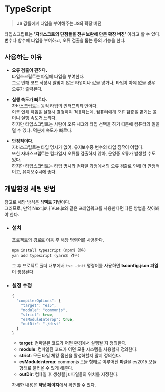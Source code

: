 # TypeScript
  > **JS 값들에게 타입을 부여해주는 JS의 확장 버전**

  타입스크립트는 **'자바스크트의 단점들을 전부 보완해 만든 확장 버전'** 이라고 할 수 있다.  
  변수나 함수에 타입을 부여하고, 오류 검출을 돕는 등의 기능을 한다.

  ## 사용하는 이유
  - **오류 검출이 편하다.**  
    타입스크립트는 파일에 타입을 부여한다.  
    그로 인해 코드 작성시 알맞지 않은 타입이나 값을 넣거나, 타입이 아얘 없을 경우 오류가 출력된다.  

  - **실행 속도가 빠르다.**  
  자바스크립트는 동적 타입의 인터프리터 언어다.  
  이로 인해 타입을 실행시 결정하여 적용하는데, 컴퓨터에게 오류 검증을 맡기는 꼴이니 실행 속도가 느리다.  
  하지만 타입스크립트는 사람이 오류 체크와 타입 선택을 하기 떄문에 컴퓨터의 일을 덜 수 있다. 덕분에 속도가 빠르다.  

  - **안정적이다.**  
  자바스크립트는 타입 명시가 없어, 유지보수중 변수의 타입 짐작이 어렵다.  
  또한 자바스크립트는 컴파일시 오류를 검출하지 않아, 운영중 오류가 발생할 수도 있다.  
  하지만 타입스크립트는 타입 명시와 컴파일 과정에서의 오류 검출로 인해 더 안정적이고, 유지보수시에 좋다.  

  ## 개발환경 세팅 방법
  참고로 해당 방식은 **리액트 기반**이다.  
  그러므로, 만약 Next.js나 Vue.js와 같은 프레임워크를 사용한다면 다른 방법을 찾아봐야 한다.

  - ### 설치
    프로젝트의 경로로 이동 후 해당 명령어를 사용한다.
    ```
    npm install typescript (npm의 경우)
    yan add typescript (yarn의 경우)
    ```
    그 후 프로젝트 폴더 내부에서 `tsc —init` 명령어를 사용하면 **tsconfig.json 파일**이 생성된다

  - ### 설정 수정
    ```js
    {
      "compilerOptions": {
        "target": "es5",
        "module": "commonjs",
        "strict": true,
        "esModuleInterop": true,
        "outDir": "./dist"
      } 
    }
    ```
    
    - **target**: 컴파일된 코드가 어떤 환경에서 실행될 지 정의한다.
    - **module**: 컴파일된 코드가 어던 모듈 시스템을 사용할지 정의한다.
    - **strict**: 모든 타입 체킹 옵션을 활성화할지 말지 정의한다.
    - **esModuleInterop**: commonjs 모듈 형태로 이루어진 파일을 es2015 모듈 형태로 불러올 수 있게 해준다.
    - **outDir**: 컴파일 후 생성될 js 파일들의 위치를 지정한다.

    자세한 내용은 <b><a href="http://json.schemastore.org/tsconfig">해당 페이지</a></b>에서 확인할 수 있다.